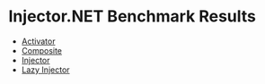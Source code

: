 # Injector.NET Benchmark Results

- [Activator](https://sholtee.github.io/injector/perf/Solti.Utils.DI.Perf.Activator-report-github.html )
- [Composite](https://sholtee.github.io/injector/perf/Solti.Utils.DI.Perf.Composite-report-github.html )
- [Injector](https://sholtee.github.io/injector/perf/Solti.Utils.DI.Perf.Injector-report-github.html )
- [Lazy Injector](https://sholtee.github.io/injector/perf/Solti.Utils.DI.Perf.LazyInjector-report-github.html )